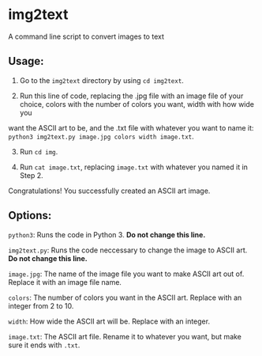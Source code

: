 # img2text
A command line script to convert images to text 

## Usage:

1) Go to the `img2text` directory by using `cd img2text`.

2) Run this line of code, replacing the .jpg file with an image file of your choice, colors with the number of colors you want, width with how wide you

want the ASCII art to be, and the .txt file with whatever you want to name it: `python3 img2text.py image.jpg colors width image.txt`.

3) Run `cd img`.

4) Run `cat image.txt`, replacing `image.txt` with whatever you named it in Step 2.

Congratulations! You successfully created an ASCII art image.
 
## Options:

`python3`: Runs the code in Python 3. **Do not change this line.**

`img2text.py`: Runs the code neccessary to change the image to ASCII art. **Do not change this line.**

`image.jpg`: The name of the image file you want to make ASCII art out of. Replace it with an image file name.

`colors`: The number of colors you want in the ASCII art. Replace with an integer from 2 to 10.

`width`: How wide the ASCII art will be. Replace with an integer.

`image.txt`: The ASCII art file. Rename it to whatever you want, but make sure it ends with `.txt`.
